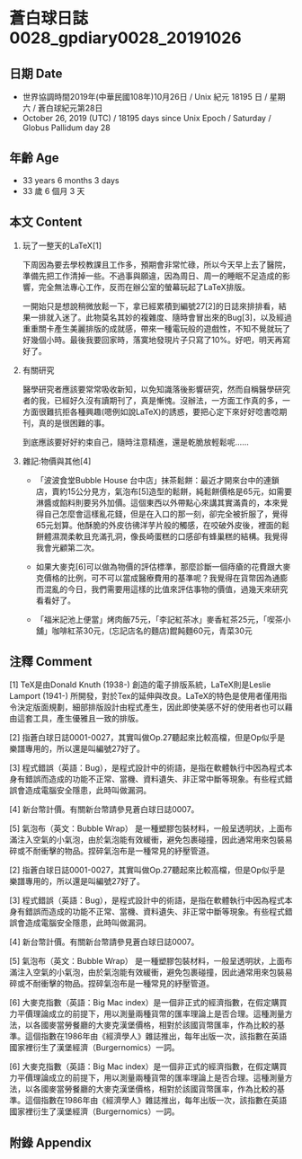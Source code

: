 [_metadata_:encoding]: - "utf-8"
[_metadata_:fileformat]: - "markdown"
[_metadata_:MIME_type]: - "text/plain"
[_metadata_:markdown_version]: - "commonmark version 0.29"
[_metadata_:markdown_spec]: - "https://spec.commonmark.org/0.29/"

# 蒼白球日誌0028_gpdiary0028_20191026 #

## 日期 Date ##

* 世界協調時間2019年(中華民國108年)10月26日 / Unix 紀元 18195 日 / 星期六 / 蒼白球紀元第28日
* October 26, 2019 (UTC) / 18195 days since Unix Epoch / Saturday / Globus Pallidum day 28

## 年齡 Age ##

* 33 years 6 months 3 days
* 33 歲 6 個月 3 天

## 本文 Content ##

1. 玩了一整天的LaTeX[1]

    下周因為要去學校教課且工作多，預期會非常忙碌，所以今天早上去了醫院，準備先把工作清掉一些。不過事與願違，因為周日、周一的睡眠不足造成的影響，完全無法專心工作，反而在辦公室的螢幕玩起了LaTeX排版。

    一開始只是想說稍微放鬆一下，拿已經累積到編號27[2]的日誌來排排看，結果一排就入迷了。此物莫名其妙的複雜度、隨時會冒出來的Bug[3]，以及經過重重關卡產生美麗排版的成就感，帶來一種電玩般的遊戲性，不知不覺就玩了好幾個小時。最後我要回家時，落寞地發現片子只寫了10%。好吧，明天再寫好了。

2. 有關研究

    醫學研究者應該要常常吸收新知，以免知識落後影響研究，然而自稱醫學研究者的我，已經好久沒有讀期刊了，真是慚愧。沒辦法，一方面工作真的多，一方面很難抗拒各種興趣(嗯例如說LaTeX)的誘惑，要把心定下來好好唸書唸期刊，真的是很困難的事。

    到底應該要好好約束自己，隨時注意精進，還是乾脆放輕鬆呢......
    
3. 雜記:物價與其他[4]

     * 「波波食堂Bubble House 台中店」抹茶鬆餅：最近才開來台中的連鎖店，賣約15公分見方，氣泡布[5]造型的鬆餅，純鬆餅價格是65元，如需要淋醬或餡料則要另外加價。這個東西以外帶點心來講其實滿貴的，本來覺得自己怎麼會這樣亂花錢，但是在入口的那一刻，卻完全被折服了，覺得65元划算。他酥脆的外皮彷彿洋芋片般的觸感，在咬破外皮後，裡面的鬆餅體濕潤柔軟且充滿孔洞，像長崎蛋糕的口感卻有蜂巢糕的結構。我覺得我會光顧第二次。

     * 如果大麥克[6]可以做為物價的評估標準，那麼診斷一個痔瘡的花費跟大麥克價格的比例，可不可以當成醫療費用的基準呢？我覺得在貨幣因為通膨而混亂的今日，我們需要用這樣的比值來評估事物的價值，過幾天來研究看看好了。

     * 「福米記池上便當」烤肉飯75元，「李記紅茶冰」麥香紅茶25元，「喫茶小舖」咖啡紅茶30元，(忘記店名的麵店)餛飩麵60元，青菜30元
    

## 注釋 Comment ##

[1] TeX是由Donald Knuth (1938-) 創造的電子排版系統，LaTeX則是Leslie Lamport (1941-) 所開發，對於Tex的延伸與改良。LaTeX的特色是使用者僅用指令決定版面規劃，細部排版設計由程式產生，因此即使美感不好的使用者也可以藉由這套工具，產生優雅且一致的排版。

[2] 指蒼白球日誌0001-0027，其實叫做Op.27聽起來比較高檔，但是Op似乎是樂譜專用的，所以還是叫編號27好了。

[3] 程式錯誤（英語：Bug），是程式設計中的術語，是指在軟體執行中因為程式本身有錯誤而造成的功能不正常、當機、資料遺失、非正常中斷等現象。有些程式錯誤會造成電腦安全隱患，此時叫做漏洞。

[4] 新台幣計價。有關新台幣請參見蒼白球日誌0007。

[5] 氣泡布（英文：Bubble Wrap） 是一種塑膠包裝材料，一般呈透明狀，上面布滿注入空氣的小氣泡，由於氣泡能有效緩衝，避免包裹碰撞，因此通常用來包裝易碎或不耐衝擊的物品。捏碎氣泡布是一種常見的紓壓管道。

[2] 指蒼白球日誌0001-0027，其實叫做Op.27聽起來比較高檔，但是Op似乎是樂譜專用的，所以還是叫編號27好了。

[3] 程式錯誤（英語：Bug），是程式設計中的術語，是指在軟體執行中因為程式本身有錯誤而造成的功能不正常、當機、資料遺失、非正常中斷等現象。有些程式錯誤會造成電腦安全隱患，此時叫做漏洞。

[4] 新台幣計價。有關新台幣請參見蒼白球日誌0007。

[5] 氣泡布（英文：Bubble Wrap） 是一種塑膠包裝材料，一般呈透明狀，上面布滿注入空氣的小氣泡，由於氣泡能有效緩衝，避免包裹碰撞，因此通常用來包裝易碎或不耐衝擊的物品。捏碎氣泡布是一種常見的紓壓管道。

[6] 大麥克指數（英語：Big Mac index）是一個非正式的經濟指數，在假定購買力平價理論成立的前提下，用以測量兩種貨幣的匯率理論上是否合理。這種測量方法，以各國麥當勞餐廳的大麥克漢堡價格，相對於該國貨幣匯率，作為比較的基準。這個指數在1986年由《經濟學人》雜誌推出，每年出版一次，該指數在英語國家裡衍生了漢堡經濟（Burgernomics）一詞。

[6] 大麥克指數（英語：Big Mac index）是一個非正式的經濟指數，在假定購買力平價理論成立的前提下，用以測量兩種貨幣的匯率理論上是否合理。這種測量方法，以各國麥當勞餐廳的大麥克漢堡價格，相對於該國貨幣匯率，作為比較的基準。這個指數在1986年由《經濟學人》雜誌推出，每年出版一次，該指數在英語國家裡衍生了漢堡經濟（Burgernomics）一詞。

## 附錄 Appendix ##

